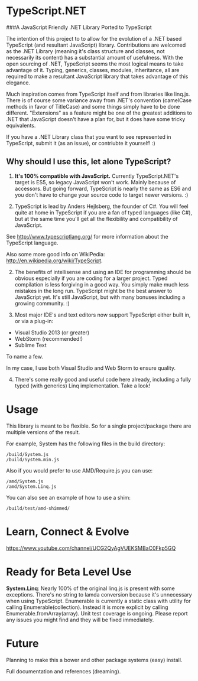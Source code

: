 TypeScript.NET
==============

###A JavaScript Friendly .NET Library Ported to TypeScript

The intention of this project to to allow for the evolution of a .NET based TypeScript (and resultant JavaScript) library.
Contributions are welcomed as the .NET Library (meaning it's class structure and classes, not necessarily its content) has a substantial amount of usefulness.  With the open sourcing of .NET, TypeScript seems the most logical means to take advantage of it.  Typing, generics, classes, modules, inheritance, all are required to make a resultant JavaScript library that takes advantage of this elegance.

Much inspiration comes from TypeScript itself and from libraries like linq.js.
There is of course some variance away from .NET's convention (camelCase methods in favor of TitleCase) and some things simply have to be done different.  "Extensions" as a feature might be one of the greatest additions to .NET that JavaScript doesn't have a plan for, but it does have some tricky equivalents.

If you have a .NET Library class that you want to see represented in TypeScript, submit it (as an issue), or contriubte it yourself! :)

## Why should I use this, let alone TypeScript?
1) **It's 100% compatible with JavaScript.**  Currently TypeScript.NET's target is ES5, so legacy JavaScript won't work. Mainly because of accessors.  But going forward, TypeScript is nearly the same as ES6 and you don't have to change your source code to target newer versions. :) 

2) TypeScript is lead by Anders Hejlsberg, the founder of C#.  You will feel quite at home in TypeScript if you are a fan of typed languages (like C#), but at the same time you'll get all the flexibility and compatibility of JavaScript.

See http://www.typescriptlang.org/ for more information about the TypeScript language.

Also some more good info on WikiPedia: http://en.wikipedia.org/wiki/TypeScript.

2) The benefits of intellisense and using an IDE for programming should be obvious especially if you are coding for a larger project.  Typed compilation is less forgiving in a good way.  You simply make much less mistakes in the long run.  TypeScript might be the best answer to JavaScript yet.  It's still JavaScript, but with many bonuses including a growing community. :)

3) Most major IDE's and text editors now support TypeScript either built in, or via a plug-in:
* Visual Studio 2013 (or greater)
* WebStorm (recommended!)
* Sublime Text

To name a few.

In my case, I use both Visual Studio and Web Storm to ensure quality.  

4) There's some really good and useful code here already, including a fully typed (with generics) Linq implementation.  Take a look!

# Usage
This library is meant to be flexible. So for a single project/package there are multiple versions of the result.

For example, System has the following files in the build directory:
```
/build/System.js
/build/System.min.js
```

Also if you would prefer to use AMD/Require.js you can use:
```
/amd/System.js
/amd/System.Linq.js
```

You can also see an example of how to use a shim:
```
/build/test/amd-shimmed/
```


# Learn, Connect & Evolve
https://www.youtube.com/channel/UCG2QyAgVUEKSMBaC0Fkp5GQ

# Ready for Beta Level Use
**System.Linq**: Nearly 100% of the original linq.js is present with some exceptions.  There's no string to lamda conversion because it's unnecessary when using TypeScript.  Enumerable is currently a static class with utility for calling Enumerable(collection).  Instead it is more explicit by calling Enumerable.fromArray(array).  Unit test coverage is ongoing.  Please report any issues you might find and they will be fixed immediately.

# Future
Planning to make this a bower and other package systems (easy) install.

Full documentation and references (dreaming).

